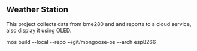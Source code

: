 ## Weather Station
This project collects data from bme280 and and reports to a cloud service,
also display it using OLED.


mos build --local --repo ~/git/mongoose-os --arch esp8266
